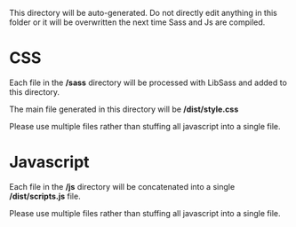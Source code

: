 This directory will be auto-generated. Do not directly edit anything in this 
folder or it will be overwritten the next time Sass and Js are compiled.

# CSS

Each file in the **/sass** directory will be processed with LibSass and added to this directory.

The main file generated in this directory will be **/dist/style.css**

Please use multiple files rather than stuffing all javascript into a single file.


# Javascript

Each file in the **/js** directory will be concatenated into a single **/dist/scripts.js** file.

Please use multiple files rather than stuffing all javascript into a single file.
